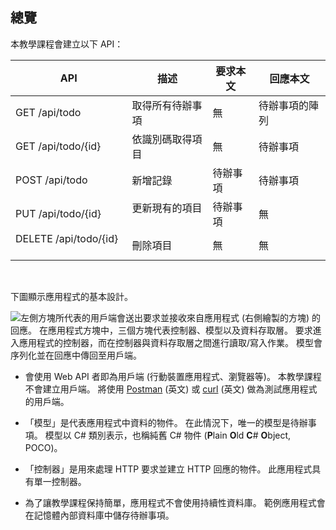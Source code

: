 ## <a name="overview"></a>總覽

本教學課程會建立以下 API：

|API | 描述 | 要求本文 | 回應本文 |
|--- | ---- | ---- | ---- |
|GET /api/todo | 取得所有待辦事項 | 無 | 待辦事項的陣列|
|GET /api/todo/{id} | 依識別碼取得項目 | 無 | 待辦事項|
|POST /api/todo | 新增記錄 | 待辦事項 | 待辦事項 |
|PUT /api/todo/{id} | 更新現有的項目 &nbsp; | 待辦事項 | 無 |
|DELETE /api/todo/{id} &nbsp; &nbsp; | 刪除項目 &nbsp; &nbsp; | 無 | 無|

<br>

下圖顯示應用程式的基本設計。

![左側方塊所代表的用戶端會送出要求並接收來自應用程式 (右側繪製的方塊) 的回應。 在應用程式方塊中，三個方塊代表控制器、模型以及資料存取層。 要求進入應用程式的控制器，而在控制器與資料存取層之間進行讀取/寫入作業。 模型會序列化並在回應中傳回至用戶端。](../../tutorials/first-web-api/_static/architecture.png)

* 會使用 Web API 者即為用戶端 (行動裝置應用程式、瀏覽器等)。 本教學課程不會建立用戶端。 將使用 [Postman](https://www.getpostman.com/) \(英文\) 或 [curl](https://developer.apple.com/legacy/library/documentation/Darwin/Reference/ManPages/man1/curl.1.html) \(英文\) 做為測試應用程式的用戶端。

* 「模型」是代表應用程式中資料的物件。 在此情況下，唯一的模型是待辦事項。 模型以 C# 類別表示，也稱純舊 C# 物件 (**P**lain **O**ld **C**# **O**bject, POCO)。

* 「控制器」是用來處理 HTTP 要求並建立 HTTP 回應的物件。 此應用程式具有單一控制器。

* 為了讓教學課程保持簡單，應用程式不會使用持續性資料庫。 範例應用程式會在記憶體內部資料庫中儲存待辦事項。
